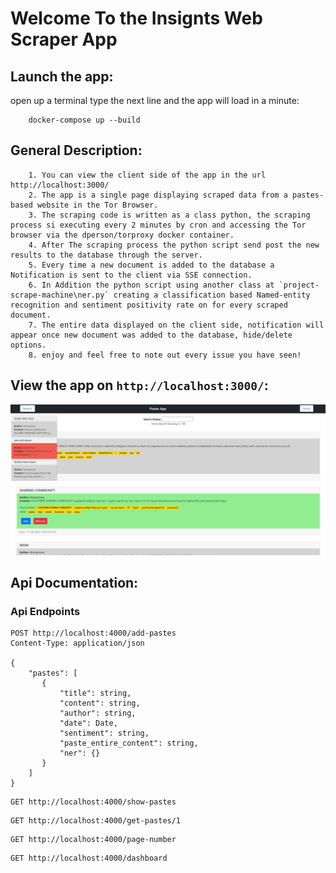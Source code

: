 # Welcome To the Insignts Web Scraper App

## Launch the app:

open up a terminal type the next line and the app will load in a minute:

```
    docker-compose up --build
```

## General Description:

```
    1. You can view the client side of the app in the url http://localhost:3000/
    2. The app is a single page displaying scraped data from a pastes-based website in the Tor Browser.
    3. The scraping code is written as a class python, the scraping process si executing every 2 minutes by cron and accessing the Tor browser via the dperson/torproxy docker container.
    4. After The scraping process the python script send post the new results to the database through the server.
    5. Every time a new document is added to the database a Notification is sent to the client via SSE connection.
    6. In Addition the python script using another class at `project-scrape-machine\ner.py` creating a classification based Named-entity recognition and sentiment positivity rate on for every scraped document.
    7. The entire data displayed on the client side, notification will appear once new document was added to the database, hide/delete options.
    8. enjoy and feel free to note out every issue you have seen!
```

## View the app on `http://localhost:3000/`:

![Home Page Image](assets/scrape-pastes-app.png)

## Api Documentation:

### Api Endpoints

```
POST http://localhost:4000/add-pastes
Content-Type: application/json

{
    "pastes": [
       {
           "title": string,
           "content": string,
           "author": string,
           "date": Date,
           "sentiment": string,
           "paste_entire_content": string,
           "ner": {}
       }
    ]
}
```

```
GET http://localhost:4000/show-pastes
```

```
GET http://localhost:4000/get-pastes/1
```

```
GET http://localhost:4000/page-number
```

```
GET http://localhost:4000/dashboard

```
